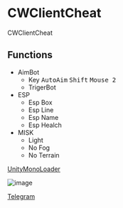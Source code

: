 # CWClientCheat
CWClientCheat 

## Functions

- AimBot
    - Key
          <kbd> AutoAim</kbd>
          <kbd> Shift</kbd>
          <kbd> Mouse 2</kbd>
    - TrigerBot
- ESP
    - Esp Box
    - Esp Line
    - Esp Name
    - Esp Healch
- MISK
    - Light
    - No Fog
    - No Terrain 


[UnityMonoLoader](https://github.com/0xd5f/UnityMonoLoader)

![image](https://user-images.githubusercontent.com/79174725/135701113-72cb3ef0-c3da-4c02-b0ef-dbee818c227d.png)


[Telegram](https://t.me/OxD5F)
